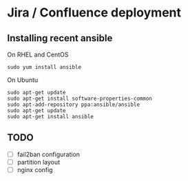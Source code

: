 # Jira / Confluence deployment

## Installing recent ansible

On RHEL and CentOS

    sudo yum install ansible

On Ubuntu

    sudo apt-get update
    sudo apt-get install software-properties-common
    sudo apt-add-repository ppa:ansible/ansible
    sudo apt-get update
    sudo apt-get install ansible

## TODO
- [ ] fail2ban configuration
- [ ] partition layout
- [ ] nginx config
